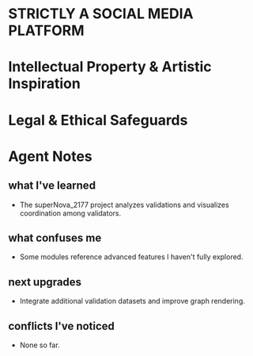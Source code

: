 # STRICTLY A SOCIAL MEDIA PLATFORM
# Intellectual Property & Artistic Inspiration
# Legal & Ethical Safeguards
# Agent Notes

## what I've learned
- The superNova_2177 project analyzes validations and visualizes coordination among validators.

## what confuses me
- Some modules reference advanced features I haven't fully explored.

## next upgrades
- Integrate additional validation datasets and improve graph rendering.

## conflicts I've noticed
- None so far.
